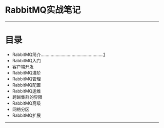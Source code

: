 # RabbitMQ实战笔记  


***

# 目录
- RabbitMQ简介...................................................[1](./introduction/README.md)
- RabbitMQ入门
- 客户端开发
- RabbitMQ进阶
- RabbitMQ管理
- RabbitMQ配置
- RabbitMQ运维
- 跨越集群的界限
- RabbitMQ高级
- 网络分区
- RabbitMQ扩展

***


